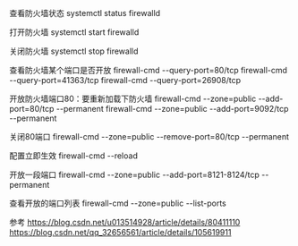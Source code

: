 查看防火墙状态
systemctl status firewalld

打开防火墙
systemctl start firewalld

关闭防火墙
systemctl stop firewalld


查看防火墙某个端口是否开放
firewall-cmd --query-port=80/tcp
firewall-cmd --query-port=41363/tcp
firewall-cmd --query-port=26908/tcp

开放防火墙端口80：要重新加载下防火墙
firewall-cmd --zone=public --add-port=80/tcp --permanent
firewall-cmd --zone=public --add-port=9092/tcp --permanent

关闭80端口
firewall-cmd --zone=public --remove-port=80/tcp --permanent  

配置立即生效
firewall-cmd --reload 

开放一段端口
firewall-cmd --zone=public --add-port=8121-8124/tcp --permanent

查看开放的端口列表
firewall-cmd --zone=public --list-ports




参考
https://blog.csdn.net/u013514928/article/details/80411110
https://blog.csdn.net/qq_32656561/article/details/105619911



